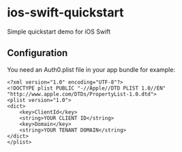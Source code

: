 # ios-swift-quickstart

Simple quickstart demo for iOS Swift

## Configuration

You need an Auth0.plist file in your app bundle for example:

```
<?xml version="1.0" encoding="UTF-8"?>
<!DOCTYPE plist PUBLIC "-//Apple//DTD PLIST 1.0//EN" "http://www.apple.com/DTDs/PropertyList-1.0.dtd">
<plist version="1.0">
<dict>
    <key>ClientId</key>
    <string>YOUR CLIENT ID</string>
    <key>Domain</key>
    <string>YOUR TENANT DOMAIN</string>
</dict>
</plist>
```